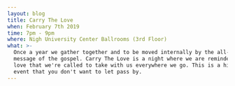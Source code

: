 ```yaml
---
layout: blog
title: Carry The Love
when: February 7th 2019
time: 7pm - 9pm
where: Nigh University Center Ballrooms (3rd Floor)
what: >-
  Once a year we gather together and to be moved internally by the all-inspiring
  message of the gospel. Carry The Love is a night where we are reminded of the
  love that we're called to take with us everywhere we go. This is a high energy
  event that you don't want to let pass by.
---
```


